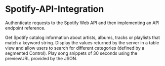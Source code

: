 # Spotify-API-Integration
Authenticate requests to the Spotify Web API and then implementing an API endpoint reference.

Get Spotify catalog information about artists, albums, tracks or playlists that match a keyword string.
Display the values returned by the server in a table view and allow users to search for 
different categories (defined by a segmented Control).
Play song snippets of 30 seconds using the previewURL provided by the JSON.

